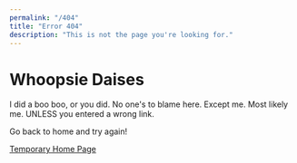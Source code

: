 ```yaml
---
permalink: "/404"
title: "Error 404"
description: "This is not the page you're looking for."
---
```


# Whoopsie Daises

I did a boo boo, or you did. No one's to blame here. Except me. Most likely me. UNLESS you entered a wrong link.

Go back to home and try again!

<a href="/">Temporary Home Page</a>